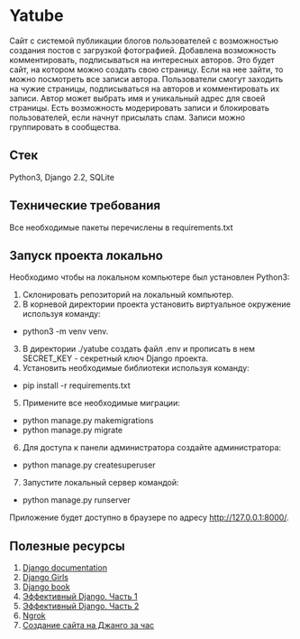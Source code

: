 # Yatube
Сайт с системой публикации блогов пользователей с возможностью создания постов с загрузкой фотографией. Добавлена возможность комментировать, подписываться на интересных авторов. Это будет сайт, на котором можно создать свою страницу. Если на нее зайти, то можно посмотреть все записи автора. Пользователи смогут заходить на чужие страницы, подписываться на авторов и комментировать их записи. Автор может выбрать имя и уникальный адрес для своей страницы. Есть возможность модерировать записи и блокировать пользователей, если начнут присылать спам. Записи можно группировать в сообщества.

## Стек
Python3, Django 2.2, SQLite

## Технические требования
Все необходимые пакеты перечислены в requirements.txt

## Запуск проекта локально
Необходимо чтобы на локальном компьютере был установлен Python3:
1. Склонировать репозиторий на локальный компьютер.
2. В корневой директории проекта установить виртуальное окружение используя команду:
+ python3 -m venv venv.
3. В директории ./yatube создать файл .env и прописать в нем SECRET_KEY - секретный ключ Django проекта.
4. Установить необходимые библиотеки используя команду:
+ pip install -r requirements.txt
5. Примените все необходимые миграции:
+ python manage.py makemigrations
+ python manage.py migrate
6. Для доступа к панели администратора создайте администратора:
+ python manage.py createsuperuser
7. Запустите локальный сервер командой:
+ python manage.py runserver

Приложение будет доступно в браузере по адресу http://127.0.0.1:8000/.

## Полезные ресурсы
1. [Django documentation](https://docs.djangoproject.com/en/3.1/)
2. [Django Girls](https://tutorial.djangogirls.org/ru/)
3. [Django book](https://djbook.ru/rel3.0/genindex.html)
4. [Эффективный Django. Часть 1](https://habr.com/ru/post/240463/)
5. [Эффективный Django. Часть 2](https://habr.com/ru/post/242261/)
6. [Ngrok](https://dashboard.ngrok.com/get-started/setup)
7. [Создание сайта на Джанго за час](https://www.youtube.com/watch?v=6K83dgjkQNw)
